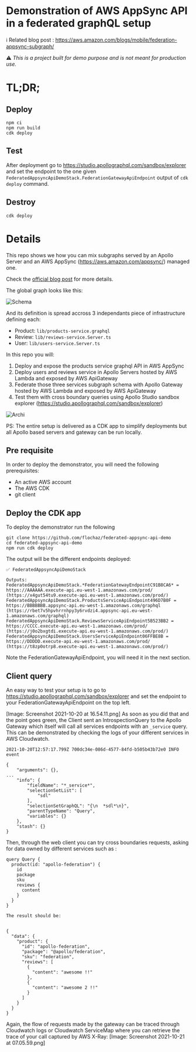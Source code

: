 # Demonstration of AWS AppSync API in a federated graphQL setup

:information_source: Related blog post : https://aws.amazon.com/blogs/mobile/federation-appsync-subgraph/

:warning: *This is a project built for demo purpose and is not meant for production use.*

# TL;DR;

## Deploy

```
npm ci
npm run build
cdk deploy
```

## Test

After deployment go to https://studio.apollographql.com/sandbox/explorer and set the endpoint to the one given `FederatedAppsyncApiDemoStack.FederationGatewayApiEndpoint` output of `cdk deploy` command.

## Destroy

```
cdk deploy
```

# Details

This repo shows we how you can mix subgraphs served by an Apollo Server and an AWS AppSync (https://aws.amazon.com/appsync/) managed one.

Check the [official blog post](https://aws.amazon.com/blogs/mobile/federation-appsync-subgraph/) for more details.

The global graph looks like this:

![Schema](docs/images/Apollo-AppSync-Fed-schema.png)

And its definition is spread accross 3 independants piece of infrastructure defining each:
* Product: `lib/products-service.graphql`
* Review: `lib/reviews-service.Server.ts`
* User: `lib/users-service.Server.ts`


In this repo you will:

1. Deploy and expose the products service graphql API in AWS AppSync
1. Deploy users and reviews service in Apollo Servers hosted by AWS Lambda and exposed by AWS ApiGateway
1. Federate those three services subgraph schema with Apollo Gateway hosted by AWS Lambda and exposed by AWS ApiGateway
1. Test them with cross boundary queries using Apollo Studio sandbox explorer (https://studio.apollographql.com/sandbox/explorer)


![Archi](docs/images/Apollo-AppSync-Fed-Archi.png)

PS: The entire setup is delivered as a CDK app to simplify deployments but all Apollo based servers and gateway can be run locally.

## Pre requisite

In order to deploy the demonstrator, you will need the following prerequisites:

* An active AWS account
* The AWS CDK
* git client

## Deploy the CDK app

To deploy the demonstrator run the following

```
git clone https://github.com/flochaz/federated-appsync-api-demo
cd federated-appsync-api-demo
npm run cdk deploy
```

The output will be the different endpoints deployed:

```
✅ FederatedAppsyncApiDemoStack

Outputs:
FederatedAppsyncApiDemoStack.*FederationGatewayEndpointC91B8CA6* = https://AAAAAA.execute-api.eu-west-1.amazonaws.com/prod/ (https://x4gut54tu9.execute-api.eu-west-1.amazonaws.com/prod/)
FederatedAppsyncApiDemoStack.ProductsServiceApiEndpoint496D7B0F = https://BBBBBBB.appsync-api.eu-west-1.amazonaws.com/graphql (https://rbet7v5hpvhrrnhpy3y6rvdzi4.appsync-api.eu-west-1.amazonaws.com/graphql)
FederatedAppsyncApiDemoStack.ReviewsServiceApiEndpoint5B523BB2 = https://CCCC.execute-api.eu-west-1.amazonaws.com/prod/ (https://j0o2bxgtdi.execute-api.eu-west-1.amazonaws.com/prod/)
FederatedAppsyncApiDemoStack.UsersServiceApiEndpoint06FFBE8B = https://DDDDD.execute-api.eu-west-1.amazonaws.com/prod/ (https://t8zp0otrp8.execute-api.eu-west-1.amazonaws.com/prod/)
```

Note the FederationGatewayApiEndpoint, you will need it in the next section.

## Client query

An easy way to test your setup is to go to https://studio.apollographql.com/sandbox/explorer and set the endpoint to your FederationGatewayApiEndpoint on the top left.

[Image: Screenshot 2021-10-20 at 16.54.11.png]
As soon as you did that and the point goes green, the Client sent an IntrospectionQuery to the Apollo Gateway which itself will call all services endpoints with an `_service` query. This can be demonstrated by checking the logs of your different services in AWS Cloudwatch.

```
2021-10-20T12:57:17.799Z 700dc34e-086d-4577-84fd-b505b43b72e0 INFO event 

{
    "arguments": {},
...
    "info": {
        "fieldName": "*_service*",
        "selectionSetList": [
            "sdl"
        ],
        "selectionSetGraphQL": "{\n  *sdl*\n}",
        "parentTypeName": "Query",
        "variables": {}
    },
    "stash": {}
}
```

Then, through the web client you can try cross boundaries requests, asking for data owned by different services such as : 

```
query Query {
  product(id: "apollo-federation") {
    id
    package
    sku
    reviews {
      content
    }
  }
}

The result should be:


{
  "data": {
    "product": {
      "id": "apollo-federation",
      "package": "@apollo/federation",
      "sku": "federation",
      "reviews": [
        {
          "content": "awesome !!"
        },
        {
          "content": "awesome 2 !!"
        }
      ]
    }
  }
}
```

Again, the flow of requests made by the gateway can be traced through Cloudwatch logs or Cloudwatch ServiceMap where you can retrieve the trace of your call captured by AWS X-Ray:
[Image: Screenshot 2021-10-21 at 07.05.59.png]
